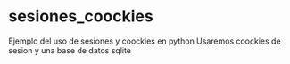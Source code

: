 # sesiones_coockies
Ejemplo del uso de sesiones y coockies en python
Usaremos coockies de sesion y una base de datos sqlite